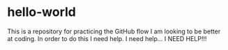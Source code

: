 # hello-world
This is a repository for practicing the GitHub flow
I am looking to be better at coding.
In order to do this I need help.
I need help...
I NEED HELP!!!
